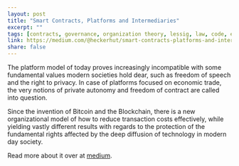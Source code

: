 ```yaml
---
layout: post
title: "Smart Contracts, Platforms and Intermediaries"
excerpt: ""
tags: [contracts, governance, organization theory, lessig, law, code, economics, competition, smart contracts, intermediaries, platforms]
link: https://medium.com/@heckerhut/smart-contracts-platforms-and-intermediaries-c3d30f5182a6
share: false
---
```


The platform model of today proves increasingly incompatible with some fundamental values modern societies hold dear, such as freedom of speech and the right to privacy. In case of platforms focused on economic trade, the very notions of private autonomy and freedom of contract are called into question.

Since the invention of Bitcoin and the Blockchain, there is a new organizational model of how to reduce transaction costs effectively, while yielding vastly different results with regards to the protection of the fundamental rights affected by the deep diffusion of technology in modern day society.

Read more about it over at [medium](https://medium.com/@heckerhut/smart-contracts-platforms-and-intermediaries-c3d30f5182a6).
